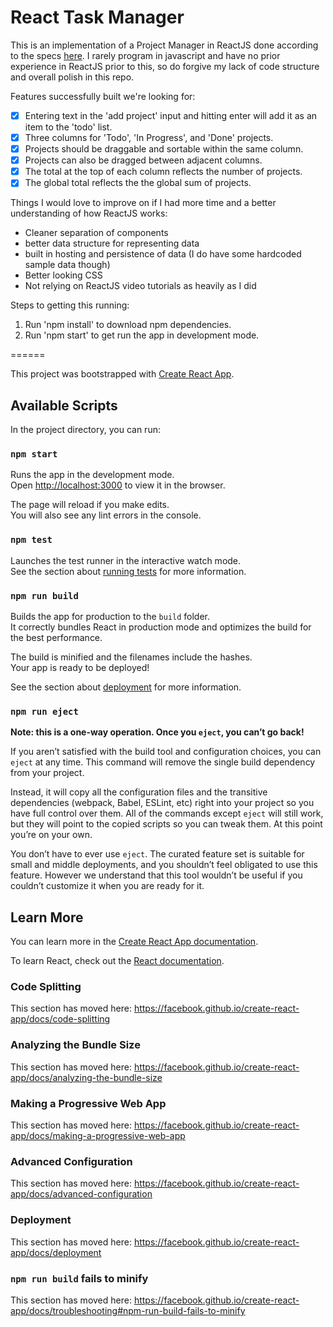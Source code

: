 # React Task Manager

This is an implementation of a Project Manager in ReactJS done according to the specs [here](https://gist.github.com/aravindet/ce19c019b774794c4e23df5760e8cca5 "Zendesk Front-end SWE coding challenge").
I rarely program in javascript and have no prior experience in ReactJS prior to this, so do forgive my lack of code structure and overall polish in this repo.


Features successfully built we're looking for:

* [x] Entering text in the 'add project' input and hitting enter will add it as an item to the 'todo' list.
* [x] Three columns for 'Todo', 'In Progress', and 'Done' projects.
* [x] Projects should be draggable and sortable within the same column.
* [x] Projects can also be dragged between adjacent columns.
* [x] The total at the top of each column reflects the number of projects.
* [x] The global total reflects the the global sum of projects.

Things I would love to improve on if I had more time and a better understanding of how ReactJS works:

* Cleaner separation of components
* better data structure for representing data
* built in hosting and persistence of data (I do have some hardcoded sample data though)
* Better looking CSS
* Not relying on ReactJS video tutorials as heavily as I did

Steps to getting this running:

1. Run 'npm install' to download npm dependencies.
1. Run 'npm start' to get run the app in development mode. 

======

This project was bootstrapped with [Create React App](https://github.com/facebook/create-react-app).

## Available Scripts

In the project directory, you can run:

### `npm start`

Runs the app in the development mode.<br />
Open [http://localhost:3000](http://localhost:3000) to view it in the browser.

The page will reload if you make edits.<br />
You will also see any lint errors in the console.

### `npm test`

Launches the test runner in the interactive watch mode.<br />
See the section about [running tests](https://facebook.github.io/create-react-app/docs/running-tests) for more information.

### `npm run build`

Builds the app for production to the `build` folder.<br />
It correctly bundles React in production mode and optimizes the build for the best performance.

The build is minified and the filenames include the hashes.<br />
Your app is ready to be deployed!

See the section about [deployment](https://facebook.github.io/create-react-app/docs/deployment) for more information.

### `npm run eject`

**Note: this is a one-way operation. Once you `eject`, you can’t go back!**

If you aren’t satisfied with the build tool and configuration choices, you can `eject` at any time. This command will remove the single build dependency from your project.

Instead, it will copy all the configuration files and the transitive dependencies (webpack, Babel, ESLint, etc) right into your project so you have full control over them. All of the commands except `eject` will still work, but they will point to the copied scripts so you can tweak them. At this point you’re on your own.

You don’t have to ever use `eject`. The curated feature set is suitable for small and middle deployments, and you shouldn’t feel obligated to use this feature. However we understand that this tool wouldn’t be useful if you couldn’t customize it when you are ready for it.

## Learn More

You can learn more in the [Create React App documentation](https://facebook.github.io/create-react-app/docs/getting-started).

To learn React, check out the [React documentation](https://reactjs.org/).

### Code Splitting

This section has moved here: https://facebook.github.io/create-react-app/docs/code-splitting

### Analyzing the Bundle Size

This section has moved here: https://facebook.github.io/create-react-app/docs/analyzing-the-bundle-size

### Making a Progressive Web App

This section has moved here: https://facebook.github.io/create-react-app/docs/making-a-progressive-web-app

### Advanced Configuration

This section has moved here: https://facebook.github.io/create-react-app/docs/advanced-configuration

### Deployment

This section has moved here: https://facebook.github.io/create-react-app/docs/deployment

### `npm run build` fails to minify

This section has moved here: https://facebook.github.io/create-react-app/docs/troubleshooting#npm-run-build-fails-to-minify
